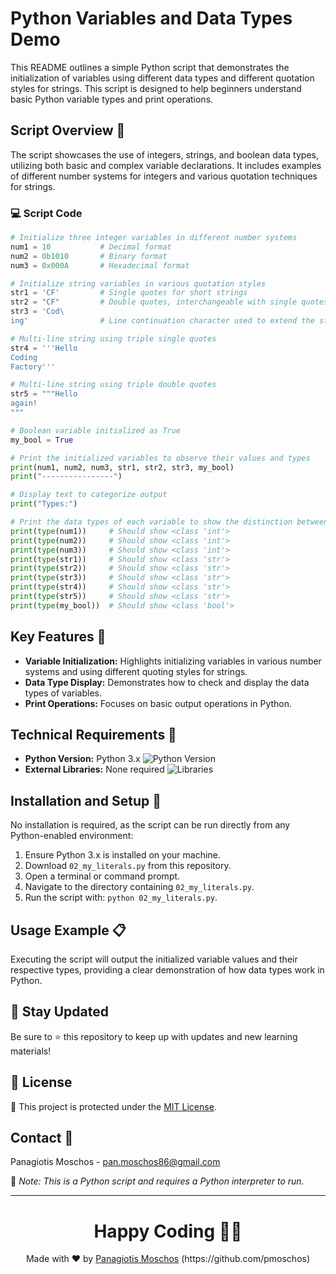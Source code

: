 # Python Variables and Data Types Demo

This README outlines a simple Python script that demonstrates the initialization of variables using different data types and different quotation styles for strings. This script is designed to help beginners understand basic Python variable types and print operations.

## Script Overview 📘

The script showcases the use of integers, strings, and boolean data types, utilizing both basic and complex variable declarations. It includes examples of different number systems for integers and various quotation techniques for strings.

### :computer: Script Code

```python
# Initialize three integer variables in different number systems
num1 = 10           # Decimal format
num2 = 0b1010       # Binary format
num3 = 0x000A       # Hexadecimal format

# Initialize string variables in various quotation styles
str1 = 'CF'         # Single quotes for short strings
str2 = "CF"         # Double quotes, interchangeable with single quotes for strings
str3 = 'Cod\
ing'                # Line continuation character used to extend the string across the newline

# Multi-line string using triple single quotes
str4 = '''Hello
Coding
Factory'''

# Multi-line string using triple double quotes
str5 = """Hello
again!
"""

# Boolean variable initialized as True
my_bool = True

# Print the initialized variables to observe their values and types
print(num1, num2, num3, str1, str2, str3, my_bool)
print("----------------")

# Display text to categorize output
print("Types:")

# Print the data types of each variable to show the distinction between them
print(type(num1))     # Should show <class 'int'>
print(type(num2))     # Should show <class 'int'>
print(type(num3))     # Should show <class 'int'>
print(type(str1))     # Should show <class 'str'>
print(type(str2))     # Should show <class 'str'>
print(type(str3))     # Should show <class 'str'>
print(type(str4))     # Should show <class 'str'>
print(type(str5))     # Should show <class 'str'>
print(type(my_bool))  # Should show <class 'bool'>
```

## Key Features 🌟
- **Variable Initialization:** Highlights initializing variables in various number systems and using different quoting styles for strings.
- **Data Type Display:** Demonstrates how to check and display the data types of variables.
- **Print Operations:** Focuses on basic output operations in Python.

## Technical Requirements 🔧
- **Python Version:** Python 3.x ![Python Version](https://img.shields.io/badge/python-3.x-blue.svg)
- **External Libraries:** None required ![Libraries](https://img.shields.io/badge/libraries-none-important)

## Installation and Setup 🚀
No installation is required, as the script can be run directly from any Python-enabled environment:
1. Ensure Python 3.x is installed on your machine.
2. Download `02_my_literals.py` from this repository.
3. Open a terminal or command prompt.
4. Navigate to the directory containing `02_my_literals.py`.
5. Run the script with: `python 02_my_literals.py`.

## Usage Example 📋
Executing the script will output the initialized variable values and their respective types, providing a clear demonstration of how data types work in Python.

## 📢 Stay Updated
Be sure to ⭐ this repository to keep up with updates and new learning materials!

## 📄 License
🔐 This project is protected under the [MIT License](https://mit-license.org/).

## Contact 📧
Panagiotis Moschos - pan.moschos86@gmail.com

🔗 *Note: This is a Python script and requires a Python interpreter to run.*

---
<h1 align=center>Happy Coding 👨‍💻 </h1>

<p align="center">
  Made with ❤️ by 
  <a href="https://www.linkedin.com/in/panagiotis-moschos" target="_blank">
  Panagiotis Moschos</a> (https://github.com/pmoschos)
</p>